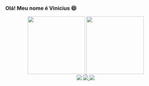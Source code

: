 ### Olá! Meu nome é Vinicius 😄

<div align="center">
  <a href="https://github.com/Vsvilella">
  <img height="180em" src="https://github-readme-stats.vercel.app/api?username=Vsvilella&show_icons=false&theme=dark&include_all_commits=true&count_private=true"/>
  <img height="180em" src="https://github-readme-stats.vercel.app/api/top-langs/?username=Vsvilella&layout=compact&langs_count=7&theme=dark"/>

 
<div> 
  <a href="https://www.instagram.com/viniciussvilella" target="_blank"><img src="https://img.shields.io/badge/-Instagram-%23E4405F?style=for-the-badge&logo=instagram&logoColor=white" target="_blank"></a> 
  <a href = "mailto:vinicius.vilella@nvoip.com.br"><img src="https://img.shields.io/badge/-Gmail-%23333?style=for-the-badge&logo=gmail&logoColor=white" target="_blank">  </a>
  <a href="https://www.linkedin.com/in/vin%C3%ADcius-vilella-3996b8215" target="_blank"><img src="https://img.shields.io/badge/-LinkedIn-%230077B5?style=for-the-badge&logo=linkedin&logoColor=white" target="_blank"></a> 
 
 
</div>
